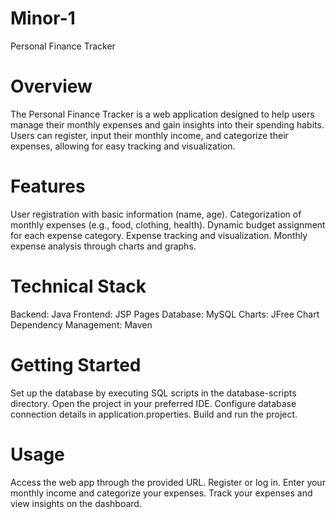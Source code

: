# Minor-1
Personal Finance Tracker

# Overview
The Personal Finance Tracker is a web application designed to help users manage their monthly expenses and gain insights into their spending habits. Users can register, input their monthly income, and categorize their expenses, allowing for easy tracking and visualization.

# Features
User registration with basic information (name, age).
Categorization of monthly expenses (e.g., food, clothing, health).
Dynamic budget assignment for each expense category.
Expense tracking and visualization.
Monthly expense analysis through charts and graphs.

# Technical Stack
Backend: Java 
Frontend: JSP Pages
Database: MySQL
Charts: JFree Chart
Dependency Management: Maven

# Getting Started
Set up the database by executing SQL scripts in the database-scripts directory.
Open the project in your preferred IDE.
Configure database connection details in application.properties.
Build and run the project.

# Usage
Access the web app through the provided URL.
Register or log in.
Enter your monthly income and categorize your expenses.
Track your expenses and view insights on the dashboard.
